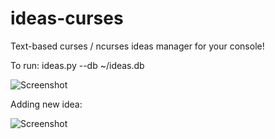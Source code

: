# ideas-curses
Text-based curses / ncurses ideas manager for your console!

To run: ideas.py --db ~/ideas.db

![Screenshot](https://i.imgur.com/qaMrvDP.png)

Adding new idea:

![Screenshot](https://i.imgur.com/wnNbmkL.png)
